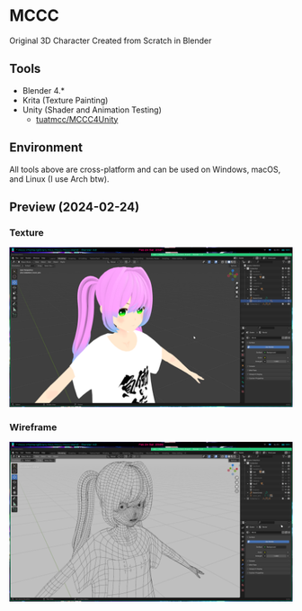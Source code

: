 # MCCC

Original 3D Character Created from Scratch in Blender

## Tools

- Blender 4.*
- Krita (Texture Painting)
- Unity (Shader and Animation Testing)
  - [tuatmcc/MCCC4Unity](https://github.com/tuatmcc/MCCC4Unity)

## Environment

All tools above are cross-platform and can be used on Windows, macOS, and Linux (I use Arch btw).

## Preview (2024-02-24)

### Texture
![MCCC](./media/texture_preview.png)

### Wireframe
![MCCC](./media/wireframe_preview.png)
